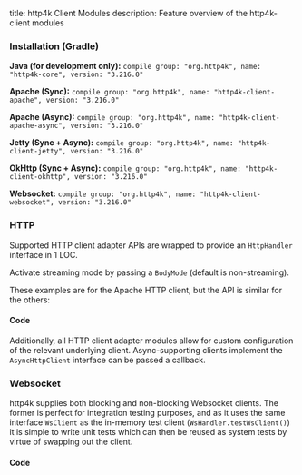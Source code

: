 title: http4k Client Modules
description: Feature overview of the http4k-client modules

### Installation (Gradle)
**Java (for development only):** ```compile group: "org.http4k", name: "http4k-core", version: "3.216.0"```

**Apache (Sync):** ```compile group: "org.http4k", name: "http4k-client-apache", version: "3.216.0"```

**Apache (Async):** ```compile group: "org.http4k", name: "http4k-client-apache-async", version: "3.216.0"```

**Jetty (Sync + Async):** ```compile group: "org.http4k", name: "http4k-client-jetty", version: "3.216.0"```

**OkHttp (Sync + Async):** ```compile group: "org.http4k", name: "http4k-client-okhttp", version: "3.216.0"```

**Websocket:** ```compile group: "org.http4k", name: "http4k-client-websocket", version: "3.216.0"```

### HTTP
Supported HTTP client adapter APIs are wrapped to provide an `HttpHandler` interface in 1 LOC.

Activate streaming mode by passing a `BodyMode` (default is non-streaming).

These examples are for the Apache HTTP client, but the API is similar for the others:

#### Code [<img class="octocat"/>](https://github.com/http4k/http4k/blob/master/src/docs/guide/modules/clients/example_http.kt)
<script src="https://gist-it.appspot.com/https://github.com/http4k/http4k/blob/master/src/docs/guide/modules/clients/example_http.kt"></script>

Additionally, all HTTP client adapter modules allow for custom configuration of the relevant underlying client. Async-supporting clients implement the `AsyncHttpClient` interface can be passed a callback.

### Websocket
http4k supplies both blocking and non-blocking Websocket clients. The former is perfect for integration testing purposes, and as it uses the same interface `WsClient` as the in-memory test client (`WsHandler.testWsClient()`) it is simple to write unit tests which can then be reused as system tests by virtue of swapping out the client.

#### Code [<img class="octocat"/>](https://github.com/http4k/http4k/blob/master/src/docs/guide/modules/clients/example_websocket.kt)
<script src="https://gist-it.appspot.com/https://github.com/http4k/http4k/blob/master/src/docs/guide/modules/clients/example_websocket.kt"></script>

